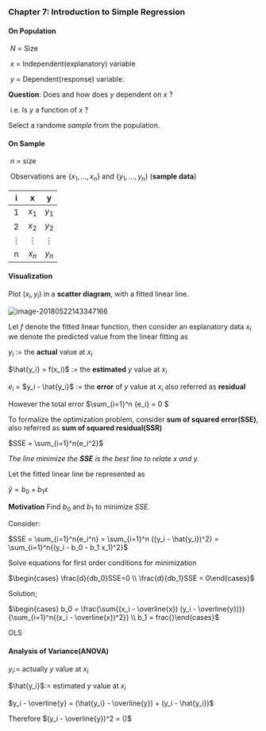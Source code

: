 ### Chapter 7: Introduction to Simple Regression

#### On Population

​	$N$ = Size

​	$x$ = Independent(explanatory) variable

​	$y$ = Dependent(response) variable.

**Question**: Does and how does $y$ dependent on $x$ ?

​	i.e. Is $y$ a function of $x$ ?

Select a randome *sample* from the population.

#### On Sample

​	$n$ = size

​	Observations are $\{x_1, \dots , x_n\}$ and $\{y_1, \dots , y_n\}$ (**sample data**)

|    i     |    x     |    y     |
| :------: | :------: | :------: |
|    1     |  $x_1$   |  $y_1$   |
|    2     |  $x_2$   |  $y_2$   |
| $\vdots$ | $\vdots$ | $\vdots$ |
|    n     |  $x_n$   |  $y_n$   |

#### Visualization

Plot $(x_i,y_i)$ in a **scatter diagram**, with a fitted linear line.

![image-20180522143347166](/var/folders/0p/f6j25qz17l7gx64mk8c1q5300000gn/T/abnerworks.Typora/image-20180522143347166.png)

Let $f$ denote the fitted linear function, then consider an explanatory data $x_i$ we denote the predicted value from the linear fitting as

$y_i$ := the **actual** value at $x_i$

$\hat{y_i} = f(x_i)$ := the **estimated** $y$ value at $x_i$

$e_i$ = $y_i - \hat{y_i}$ := the **error** of $y$ value at $x_i$ also referred as **residual**

However the total error $\sum_{i=1}^n {e_i} = 0 $

To formalize the optimization problem, consider **sum of squared error(SSE)**, also referred as **sum of squared residual(SSR)**

$SSE = \sum_{i=1}^n{e_i^2}$

*The line minimize the **SSE** is the best line to relate $x$ and $y$.*

Let the fitted linear line be represented as

$\hat{y} = b_0 + b_1 x$

**Motivation** Find $b_0$ and $b_1$ to minimize *SSE*.

Consider:

$SSE = \sum_{i=1}^n{e_i^n} = \sum_{i=1}^n {(y_i - \hat{y_i})^2} = \sum_{i=1}^n{(y_i - b_0 - b_1 x_1)^2}$

Solve equations for first order conditions for minimization

$\begin{cases} \frac{d}{db_0}SSE=0 \\ \frac{d}{db_1}SSE = 0\end{cases}$

Solution;

$\begin{cases} b_0 = \frac{\sum{(x_i - \overline{x}) (y_i - \overline{y})}}{\sum_{i=1}^n{(x_i - \overline{x})^2}} \\ b_1 = frac{}\end{cases}$

OLS

#### Analysis of Variance(ANOVA)

$y_i$:= actually $y$ value at $x_i$

$\hat{y_i}$:= estimated $y$ value at $x_i$

$y_i - \overline{y} = (\hat{y_i} - \overline{y}) + (y_i - \hat{y_i})$

Therefore $(y_i - \overline{y})^2 = ()$